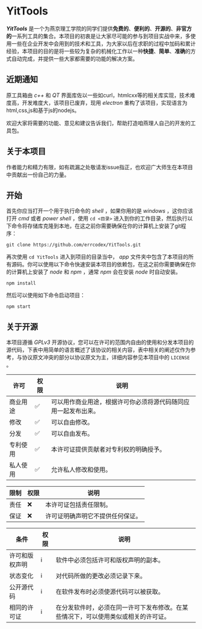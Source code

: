 # YitTools
***YitTools*** 是一个为燕京理工学院的同学们提供**免费的**、**便利的**、**开源的**、**非官方的**一系列工具的集合。本项目的初衷是让大家尽可能的参与到项目实战中来，多使用一些在企业开发中会用到的技术和工具，为大家以后在求职的过程中加码和累计经验，本项目的目的是将一些较为复杂的机械化工作以一种**快捷**、**简单**、**准确**的方式自动完成，并提供一些大家都需要的功能的解决方案。

## 近期通知
原工具箱由 *c++* 和 *QT* 界面库佐以一些如curl，htmlcxx等的相关库实现，技术难度高，开发难度大，该项目已废弃，现用 *electron* 重构了该项目，实现语言为html,css,js和基于js的nodejs。

欢迎大家将需要的功能、意见和建议告诉我们，帮助打造咱燕理人自己的开发的工具包。

## 关于本项目
作者能力和精力有限，如有疏漏之处敬请发issue指正，也欢迎广大师生在本项目中贡献出一份自己的力量。

## 开始
首先你应当打开一个用于执行命令的 *shell* ，如果你用的是 *windows* ，这你应该打开 *cmd* 或者 *power shell* ，使用 `cd <目录>` 进入到你的工作目录，然后执行以下命令将存储库克隆到本地，在这之前你需要确保在你的计算机上安装了git程序：
```shell
git clone https://github.com/errcodex/YitTools.git
```
再次使用 `cd YitTools` 进入到项目的目录当中， *app* 文件夹中包含了本项目的所有源码。你可以使用以下命令快速安装本项目的依赖包，在这之前你需要确保在你的计算机上安装了 *node* 和 *npm* ，通常 *npm* 会在安装 *node* 时自动安装。
```shell
npm install
```
然后可以使用如下命令启动项目：
```shell
npm start
```

## 关于开源
本项目遵循 *GPLv3* 开源协议，您可以在许可的范围内自由的使用和分发本项目的源代码，下表中用简单的语言概述了该协议的相关内容，表中相关的阐述仅作为参考，与协议原文冲突的部分以协议原文为主，详细内容参见本项目中的 `LICENSE` 。

许可|权限|说明
-|-|-
商业用途  |✅|可以用作商业用途，根据许可你必须将源代码随同应用一起发布出来。
修改      |✅|可以自由修改。
分发      |✅|可以自由发布。
专利使用  |✅|本许可证提供贡献者对专利权的明确授予。
私人使用  |✅|允许私人修改和使用。

限制|权限|说明
-|-|-
责任|❌|本许可证包括责任限制。
保证|❌|许可证明确声明它不提供任何保证。

条件|权限|说明
-|-|-
许可和版权声明|ℹ|软件中必须包括许可和版权声明的副本。
状态变化     |ℹ|对代码所做的更改必须记录下来。
公开源代码   |ℹ|在软件发布时必须使源代码可以被获取。
相同的许可证 |ℹ|在分发软件时，必须在同一许可下发布修改。在某些情况下，可以使用类似或相关的许可证。

